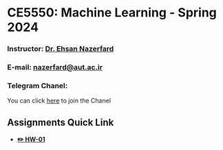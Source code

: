 # CE5550: Machine Learning - Spring 2024

### Instructor: [Dr. Ehsan Nazerfard](https://scholar.google.com/citations?user=Cl5tre8AAAAJ&hl=en)
### E-mail: [nazerfard@aut.ac.ir](mailto:nazerfard@aut.ac.ir)


### Telegram Chanel:
You can click  [here](https://t.me/AUTML1402) to join the Chanel


## Assignments Quick Link

* [**:pencil2: HW-01**](https://github.com/aut-ce/CE202-LC-Lab-Manual/tree/main/assignment-04)

